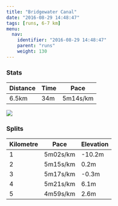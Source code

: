```yaml
---
title: "Bridgewater Canal"
date: "2016-08-29 14:48:47"
tags: [runs, 6-7 km]
menu:
  nav:
    identifier: "2016-08-29 14:48:47"
    parent: "runs"
    weight: 130
---
```


### Stats

| Distance | Time | Pace |
|----------|------|------|
|6.5km|34m|5m14s/km|

<img src='https://maps.googleapis.com/maps/api/staticmap?maptype=roadmap&path=enc:aikeIn|tL`BdJfAhZuAjBc@bOzB~ZoCpBpBx@qAv@@fBbD`S|K|WXpH~ClIrElFlDN|JnQhHnVtFva@wO}y@sKaPsDa@cEoFmFaXeI_NeEgRg@wFtAaB{AeApCsDwA{KTk^dBcMiDoN&key=AIzaSyAfqMeaZ1CCJFGP5cWud__oZnT_Pybg-1M&size=800x800&markers=color:yellow|label:S|53.47489,-2.24216&markers=color:green|label:F|53.47476,-2.2437099999999996'>

### Splits

| Kilometre | Pace | Elevation |
|------|------|-----------|
|1|5m02s/km|-10.2m|
|2|5m15s/km|0.2m|
|3|5m17s/km|-0.3m|
|4|5m21s/km|6.1m|
|5|4m59s/km|2.6m|
